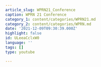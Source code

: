 ```yaml
---
article_slug: WPRN21_Conference
caption: WPRN 21 Conference
category_1: content/categories/WPRN21.md
category_2: content/categories/WPRN.md
date: '2021-12-09T09:30:39.000Z'
highlight: false
id: ULeeaCclxW0
language: ''
tags: []
type: youtube

---
```

